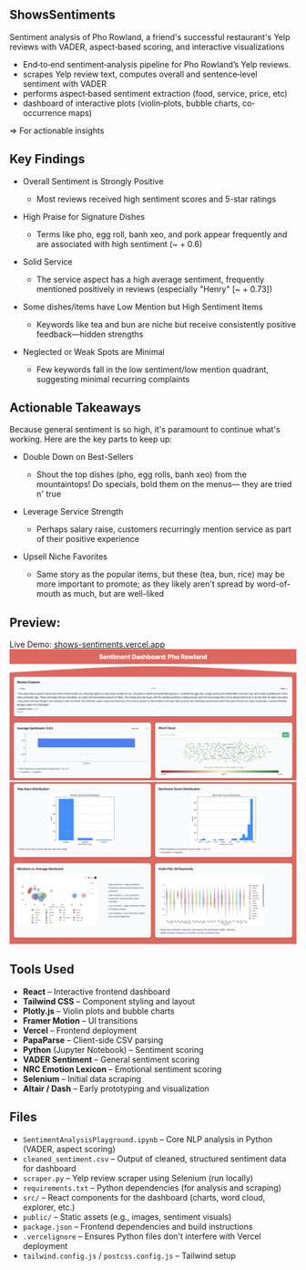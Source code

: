 ## ShowsSentiments
Sentiment analysis of Pho Rowland, a friend's successful restaurant's Yelp reviews with VADER, aspect‑based scoring, and interactive visualizations

- End‐to‐end sentiment‐analysis pipeline for Pho Rowland’s Yelp reviews. 
- scrapes Yelp review text, computes overall and sentence‐level sentiment with VADER
- performs aspect‐based sentiment extraction (food, service, price, etc)
- dashboard of interactive plots (violin‐plots, bubble charts, co‐occurrence maps)

=> For actionable insights

## Key Findings

- Overall Sentiment is Strongly Positive
  - Most reviews received high sentiment scores and 5-star ratings

- High Praise for Signature Dishes
  - Terms like pho, egg roll, banh xeo, and pork appear frequently and are associated with high sentiment (~ + 0.6)

- Solid Service
  - The service aspect has a high average sentiment, frequently mentioned positively in reviews (especially "Henry" [~ + 0.73])

- Some dishes/items have Low Mention but High Sentiment Items
  - Keywords like tea and bun are niche but receive consistently positive feedback—hidden strengths

- Neglected or Weak Spots are Minimal
  - Few keywords fall in the low sentiment/low mention quadrant, suggesting minimal recurring complaints

## Actionable Takeaways

Because general sentiment is so high, it's paramount to continue what's working. Here are the key parts to keep up:

- Double Down on Best-Sellers
  - Shout the top dishes (pho, egg rolls, banh xeo) from the mountaintops! Do specials, bold them on the menus–– they are tried n' true

- Leverage Service Strength
  - Perhaps salary raise, customers recurringly mention service as part of their positive experience

- Upsell Niche Favorites
  - Same story as the popular items, but these (tea, bun, rice) may be more important to promote; as they likely aren't spread by word-of-mouth as much, but are well-liked

## Preview:

Live Demo: [shows-sentiments.vercel.app](https://shows-sentiments.vercel.app)
![Dashboard Pic 1](./public/dashboard3.png)
![Dashboard Pic 2](./public/dashboard2.png)


## Tools Used
- **React** – Interactive frontend dashboard
- **Tailwind CSS** – Component styling and layout
- **Plotly.js** – Violin plots and bubble charts
- **Framer Motion** – UI transitions
- **Vercel** – Frontend deployment
- **PapaParse** – Client-side CSV parsing
- **Python** (Jupyter Notebook) – Sentiment scoring
- **VADER Sentiment** – General sentiment scoring
- **NRC Emotion Lexicon** – Emotional sentiment scoring
- **Selenium** – Initial data scraping
- **Altair / Dash** – Early prototyping and visualization

## Files
- `SentimentAnalysisPlayground.ipynb` – Core NLP analysis in Python (VADER, aspect scoring)
- `cleaned_sentiment.csv` – Output of cleaned, structured sentiment data for dashboard
- `scraper.py` – Yelp review scraper using Selenium (run locally)
- `requirements.txt` – Python dependencies (for analysis and scraping)
- `src/` – React components for the dashboard (charts, word cloud, explorer, etc.)
- `public/` – Static assets (e.g., images, sentiment visuals)
- `package.json` – Frontend dependencies and build instructions
- `.vercelignore` – Ensures Python files don't interfere with Vercel deployment
- `tailwind.config.js` / `postcss.config.js` – Tailwind setup
